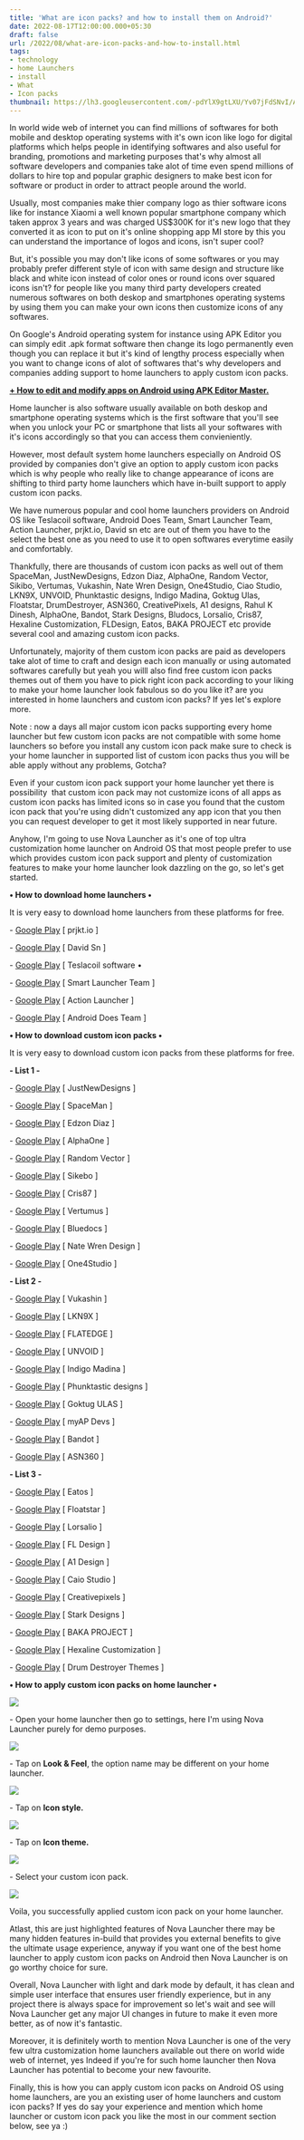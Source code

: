 ```yaml
---
title: 'What are icon packs? and how to install them on Android?'
date: 2022-08-17T12:00:00.000+05:30
draft: false
url: /2022/08/what-are-icon-packs-and-how-to-install.html
tags: 
- technology
- home Launchers
- install
- What
- Icon packs
thumbnail: https://lh3.googleusercontent.com/-pdYlX9gtLXU/Yv07jFdSNvI/AAAAAAAANJs/XmPHXcylQuo3oZZnncsfg8WbWwoRy6SyQCNcBGAsYHQ/s1600/1660763016092228-0.png
---
```


  

  

In world wide web of internet you can find millions of softwares for both mobile and desktop operating systems with it's own icon like logo for digital platforms which helps people in identifying softwares and also useful for branding, promotions and marketing purposes that's why almost all software developers and companies take alot of time even spend millions of dollars to hire top and popular graphic designers to make best icon for software or product in order to attract people around the world.

  

Usually, most companies make thier company logo as thier software icons like for instance Xiaomi a well known popular smartphone company which taken approx 3 years and was charged US$300K for it's new logo that they converted it as icon to put on it's online shopping app MI store by this you can understand the importance of logos and icons, isn't super cool?

  

But, it's possible you may don't like icons of some softwares or you may probably prefer different style of icon with same design and structure like black and white icon instead of color ones or round icons over squared icons isn't? for people like you many third party developers created numerous softwares on both deskop and smartphones operating systems by using them you can make your own icons then customize icons of any softwares.

  

On Google's Android operating system for instance using APK Editor you can simply edit .apk format software then change its logo permanently even though you can replace it but it's kind of lengthy process especially when you want to change icons of alot of softwares that's why developers and companies adding support to home launchers to apply custom icon packs.

  

**[\+ How to edit and modify apps on Android using APK Editor Master.](https://www.techtracker.in/2022/07/how-to-edit-and-modify-apps-on-android.html)**

  

Home launcher is also software usually available on both deskop and smartphone operating systems which is the first software that you'll see when you unlock your PC or smartphone that lists all your softwares with it's icons accordingly so that you can access them convieniently.

  

However, most default system home launchers especially on Android OS provided by companies don't give an option to apply custom icon packs which is why people who really like to change appearance of icons are shifting to third party home launchers which have in-built support to apply custom icon packs.

  

We have numerous popular and cool home launchers providers on Android OS like Teslacoil software, Android Does Team, Smart Launcher Team, Action Launcher, prjkt.io, David sn etc are out of them you have to the select the best one as you need to use it to open softwares everytime easily and comfortably.

  

Thankfully, there are thousands of custom icon packs as well out of them SpaceMan, JustNewDesigns, Edzon Diaz, AlphaOne, Random Vector, Sikibo, Vertumas, Vukashin, Nate Wren Design, One4Studio, Ciao Studio, LKN9X, UNVOID, Phunktastic designs, Indigo Madina, Goktug Ulas, Floatstar, DrumDestroyer, ASN360, CreativePixels, A1 designs, Rahul K Dinesh, AlphaOne, Bandot, Stark Designs, Bludocs, Lorsalio, Cris87, Hexaline Customization, FLDesign, Eatos, BAKA PROJECT etc provide several cool and amazing custom icon packs.

  

Unfortunately, majority of them custom icon packs are paid as developers take alot of time to craft and design each icon manually or using automated softwares carefully but yeah you willl also find free custom icon packs themes out of them you have to pick right icon pack according to your liking to make your home launcher look fabulous so do you like it? are you interested in home launchers and custom icon packs? If yes let's explore more.

  

Note : now a days all major custom icon packs supporting every home launcher but few custom icon packs are not compatible with some home launchers so before you install any custom icon pack make sure to check is your home launcher in supported list of custom icon packs thus you will be able apply without any problems, Gotcha?  

  

Even if your custom icon pack support your home launcher yet there is possibility  that custom icon pack may not customize icons of all apps as custom icon packs has limited icons so in case you found that the custom icon pack that you're using didn't customized any app icon that you then you can request developer to get it most likely supported in near future.

  

Anyhow, I'm going to use Nova Launcher as it's one of top ultra customization home launcher on Android OS that most people prefer to use which provides custom icon pack support and plenty of customization features to make your home launcher look dazzling on the go, so let's get started.

  

**• How to download home launchers •**

It is very easy to download home launchers from these platforms for free.

  

\- [Google Play](https://play.google.com/store/apps/dev?id=5817124511140113980) \[ prjkt.io \]

\- [Google Play](https://play.google.com/store/apps/dev?id=8230778477483436132) \[ David Sn \]

\- [Google Play](https://play.google.com/store/apps/developer?id=TeslaCoil+Software&hl=en_US&gl=US) \[ Teslacoil software •

\- [Google Play](https://play.google.com/store/apps/developer?id=Smart+Launcher+Team) \[ Smart Launcher Team \]

\- [Google Play](https://play.google.com/store/apps/dev?id=8999869250127226879) \[ Action Launcher \]

\- [Google Play](https://play.google.com/store/apps/developer?id=Android+Does+Team&hl=en_US&gl=US) \[ Android Does Team \]

**• How to download custom icon packs •**

It is very easy to download custom icon packs from these platforms for free.

  

**\- List 1 -**

  

\- [Google Play](https://play.google.com/store/apps/dev?id=6871333323804023406) \[ JustNewDesigns \]

\- [Google Play](https://play.google.com/store/apps/dev?id=7996423184792507522) \[ SpaceMan \]  

\- [Google Play](https://play.google.com/store/apps/dev?id=5159081355402123283) \[ Edzon Diaz \]

\- [Google Play](https://play.google.com/store/apps/dev?id=8129071812558153433) \[ AlphaOne \]

\- [Google Play](https://play.google.com/store/apps/details?id=uk.co.randomvector.outline) \[ Random Vector \]

\- [Google Play](https://play.google.com/store/apps/dev?id=4817377413550405113) \[ Sikebo \]

\- [Google Play](https://play.google.com/store/apps/dev?id=4952413072724821519) \[ Cris87 \]

\- [Google Play](https://play.google.com/store/apps/dev?id=6023146352802277115) \[ Vertumus \]

\- [Google Play](https://play.google.com/store/apps/details?id=bludocs.iconpack.poppin) \[ Bluedocs \]

\- [Google Play](https://play.google.com/store/apps/dev?id=6399517168361664751) \[ Nate Wren Design \]

\- [Google Play](https://play.google.com/store/apps/dev?id=7550572979310204381) \[ One4Studio \]

  

**\- List 2 -**

  

\- [Google Play](https://play.google.com/store/apps/dev?id=6941105890231522296) \[ Vukashin \]

\- [Google Play](https://play.google.com/store/apps/dev?id=6814879947646523419) \[ LKN9X \]

\- [Google Play](https://play.google.com/store/apps/dev?id=6035744498966315010) \[ FLATEDGE \]

\- [Google Play](https://play.google.com/store/apps/dev?id=4899229968192994879) \[ UNVOID \]

\- [Google Play](https://play.google.com/store/apps/dev?id=6570707982773161647) \[ Indigo Madina \]

\- [Google Play](https://play.google.com/store/apps/developer?id=PhunktasticDesigns&hl=en&gl=US) \[ Phunktastic designs \]

\- [Google Play](https://play.google.com/store/apps/dev?id=4812809828937609171) \[ Goktug ULAS \]

\- [Google Play](https://play.google.com/store/apps/dev?id=7714575631540799503) \[ myAP Devs \]

\- [Google Play](https://play.google.com/store/apps/dev?id=6503059503556615482) \[ Bandot \]

\- [Google Play](https://play.google.com/store/apps/dev?id=7832866452977864683) \[ ASN360 \]

  

**\- List 3 -**

  

\- [Google Play](https://play.google.com/store/apps/dev?id=5970131966094038998)[](https://play.google.com/store/apps/dev?id=5970131966094038998) \[ Eatos \]

\- [Google Play](https://play.google.com/store/apps/dev?id=6558247216676845129) \[ Floatstar \]

\- [Google Play](https://play.google.com/store/apps/developer?id=Lorsalio&hl=en_US&gl=US) \[ Lorsalio \]

\- [Google Play](https://play.google.com/store/apps/dev?id=8948310341520683798) \[ FL Design \]

\- [Google Play](https://play.google.com/store/apps/dev?id=8878636829882194092) \[ A1 Design \]

\- [Google Play](https://play.google.com/store/apps/dev?id=6769260565605221068) \[ Caio Studio \]

\- [Google Play](https://play.google.com/store/apps/dev?id=4618779002446575456) \[ Creativepixels \]

\- [Google Play](https://play.google.com/store/apps/dev?id=6714123194300223411) \[ Stark Designs \]

\- [Google Play](https://play.google.com/store/apps/dev?id=9192340300982871528) \[ BAKA PROJECT \]

\- [Google Play](https://play.google.com/store/apps/dev?id=5080962373699126535) \[ Hexaline Customization \]

\- [Google Play](https://play.google.com/store/apps/dev?id=4682932724915294631) \[ Drum Destroyer Themes \]

  

**• How to apply custom icon packs on home launcher •**

 **![](https://lh3.googleusercontent.com/-YlZQxrqi0pA/Yv07iQIM0PI/AAAAAAAANJo/uXelGIoYl5cZD1_g-HlMfg1Gofk6-Ih9QCNcBGAsYHQ/s1600/1660763012453331-1.png)** 

\- Open your home launcher then go to settings, here I'm using Nova Launcher purely for demo purposes.

  

 ![](https://lh3.googleusercontent.com/-yDqyxI09mfU/Yv07he5RiPI/AAAAAAAANJk/VHFiCUHxB4EM-S7TkIRwFd3Za1GbP3XtgCNcBGAsYHQ/s1600/1660763008444216-2.png) 

  

\- Tap on **Look & Feel**, the option name may be different on your home launcher.

  

 ![](https://lh3.googleusercontent.com/-C1K6iZSMmOk/Yv07geeytII/AAAAAAAANJg/42b86lHirIIQWUc1Dh-OGegK3RvELxGCgCNcBGAsYHQ/s1600/1660763004615373-3.png) 

  

\- Tap on **Icon style.**

 **![](https://lh3.googleusercontent.com/-0y_MkZz12r0/Yv07fQePDBI/AAAAAAAANJc/6yEHOZsQu7w1-5LmMb6eQz8pyZyu2-gigCNcBGAsYHQ/s1600/1660763001412641-4.png)** 

\- Tap on **Icon theme.**

 **![](https://lh3.googleusercontent.com/-d31XLUbJHXI/Yv07X7SgLjI/AAAAAAAANJY/dLYaHX_k2iAMeWALpFP0LVNPvgcnjAsiwCNcBGAsYHQ/s1600/1660762971374374-5.png)** 

\- Select your custom icon pack.

  

 ![](https://lh3.googleusercontent.com/-2xnvBPGen7w/Yv07XAUIcZI/AAAAAAAANJU/z9siiHC8PiU27Q08ECb8RxNCqFnTSHbuwCNcBGAsYHQ/s1600/1660762967255926-6.png) 

  

Voila, you successfully applied custom icon pack on your home launcher.

  

Atlast, this are just highlighted features of Nova Launcher there may be many hidden features in-build that provides you external benefits to give the ultimate usage experience, anyway if you want one of the best home launcher to apply custom icon packs on Android then Nova Launcher is on go worthy choice for sure.

  

Overall, Nova Launcher with light and dark mode by default, it has clean and simple user interface that ensures user friendly experience, but in any project there is always space for improvement so let's wait and see will Nova Launcher get any major UI changes in future to make it even more better, as of now it's fantastic.

  

Moreover, it is definitely worth to mention Nova Launcher is one of the very few ultra customization home launchers available out there on world wide web of internet, yes Indeed if you're for such home launcher then Nova Launcher has potential to become your new favourite.

  

Finally, this is how you can apply custom icon packs on Android OS using home launchers, are you an existing user of home launchers and custom icon packs? If yes do say your experience and mention which home launcher or custom icon pack you like the most in our comment section below, see ya :)